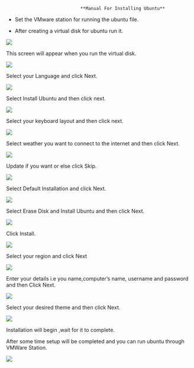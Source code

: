  								**Manual For Installing Ubuntu**

- Set the VMware station for running the ubuntu file.

- After creating a virtual disk for ubuntu run it.

![](Ubuntu/Capture1.PNG)

This screen will appear when you run the virtual disk.

![](Ubuntu/Capture2.png)

Select your Language and click Next.

![](Ubuntu/Capture3.PNG)

Select Install Ubuntu and then click next.

![](Ubuntu/Capture4.PNG)

Select your keyboard layout and then click next.

![](Ubuntu/Capture5.PNG)

Select weather you want to connect to the internet and then click Next.

![](Ubuntu/Capture6.PNG)

Update if you want or else click Skip.

![](Ubuntu/Capture7.PNG)

Select Default Installation and click Next.

![](Ubuntu/Capture8.PNG)

Select Erase Disk and Install Ubuntu and then click Next.

![](Ubuntu/Capture9.PNG)

Click Install.

![](Ubuntu/Capture10.PNG)

Select your region and click Next

![](Ubuntu/Capture11.PNG)

Enter your details i.e you name,computer’s name, username and password and then Click Next.

![](Ubuntu/Capture12.png)

Select your desired theme and then click Next.

![](Ubuntu/Capture13.png)

Installation will begin ,wait for it to complete.

After some time setup will be completed and you can run ubuntu through VMWare Station.

![](Ubuntu/Capture14.png)

